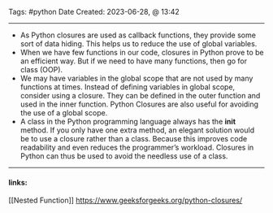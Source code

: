 
Tags: #python 
Date Created:  2023-06-28, @ 13:42

------------------------------------------

- As Python closures are used as callback functions, they provide some sort of data hiding. This helps us to reduce the use of global variables.
- When we have few functions in our code, closures in Python prove to be an efficient way. But if we need to have many functions, then go for class (OOP).
- We may have variables in the global scope that are not used by many functions at times. Instead of defining variables in global scope, consider using a closure. They can be defined in the outer function and used in the inner function. Python Closures are also useful for avoiding the use of a global scope.
- A class in the Python programming language always has the __init__ method. If you only have one extra method, an elegant solution would be to use a closure rather than a class. Because this improves code readability and even reduces the programmer’s workload. Closures in Python can thus be used to avoid the needless use of a class.

---------------------
#### links:
[[Nested Function]]
https://www.geeksforgeeks.org/python-closures/
